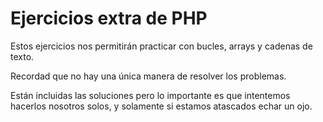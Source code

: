 # Ejercicios extra de PHP

Estos ejercicios nos permitirán practicar con bucles, arrays y cadenas de texto.

Recordad que no hay una única manera de resolver los problemas.

Están incluidas las soluciones pero lo importante es que intentemos hacerlos nosotros solos, 
y solamente si estamos atascados echar un ojo.